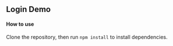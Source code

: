 ## Login Demo

#### How to use

Clone the repository, then run `npm install` to install dependencies.